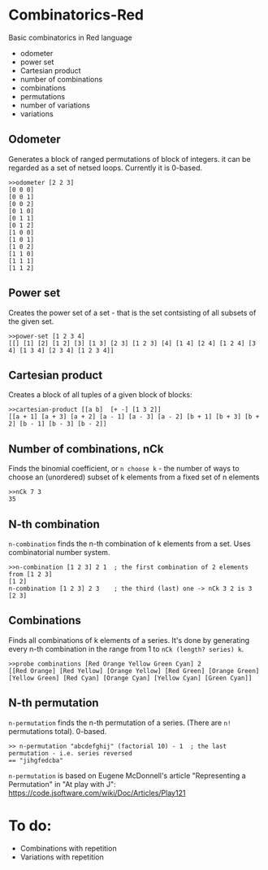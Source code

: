 # Combinatorics-Red
Basic combinatorics in Red language

* odometer
* power set
* Cartesian product
* number of combinations
* combinations
* permutations
* number of variations
* variations

## Odometer

Generates a block of ranged permutations of block of integers. it can be regarded as a set of netsed loops. Currently it is 0-based.

```
>>odometer [2 2 3]
[0 0 0]
[0 0 1]
[0 0 2]
[0 1 0]
[0 1 1]
[0 1 2]
[1 0 0]
[1 0 1]
[1 0 2]
[1 1 0]
[1 1 1]
[1 1 2]
```

## Power set

Creates the power set of a set - that is the set contsisting of all subsets of the given set.

```
>>power-set [1 2 3 4]
[[] [1] [2] [1 2] [3] [1 3] [2 3] [1 2 3] [4] [1 4] [2 4] [1 2 4] [3 4] [1 3 4] [2 3 4] [1 2 3 4]]
```

## Cartesian product

Creates a block of all tuples of a given block of blocks:

```
>>cartesian-product [[a b]  [+ -] [1 3 2]]
[[a + 1] [a + 3] [a + 2] [a - 1] [a - 3] [a - 2] [b + 1] [b + 3] [b + 2] [b - 1] [b - 3] [b - 2]]

```

## Number of combinations, nCk

Finds the binomial coefficient, or `n choose k` - the number of ways to choose an (unordered) subset of k elements from a fixed set of n elements

```
>>nCk 7 3
35
```

## N-th combination

`n-combination` finds the n-th combination of k elements from a set. Uses combinatorial number system.

```
>>n-combination [1 2 3] 2 1  ; the first combination of 2 elements from [1 2 3]
[1 2]
n-combination [1 2 3] 2 3    ; the third (last) one -> nCk 3 2 is 3
[2 3]
```

## Combinations

Finds all combinations of k elements of a series. It's done by generating every n-th combination in the range from 1 to `nCk (length? series) k`.

```
>>probe combinations [Red Orange Yellow Green Cyan] 2
[[Red Orange] [Red Yellow] [Orange Yellow] [Red Green] [Orange Green] [Yellow Green] [Red Cyan] [Orange Cyan] [Yellow Cyan] [Green Cyan]]
```

## N-th permutation

`n-permutation` finds the n-th permutation of a series. (There are `n!` permutations total). 0-based.

```
>> n-permutation "abcdefghij" (factorial 10) - 1  ; the last permutation - i.e. series reversed
== "jihgfedcba"
```

`n-permutation` is based on Eugene McDonnell's article "Representing a Permutation" in  "At play with J":
https://code.jsoftware.com/wiki/Doc/Articles/Play121


# To do:
* Combinations with repetition
* Variations with repetition
